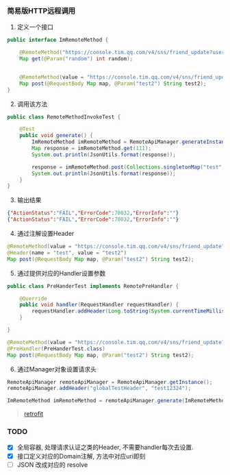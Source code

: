 ### 简易版HTTP远程调用


1. 定义一个接口
```java
public interface ImRemoteMethod {

    @RemoteMethod("https://console.tim.qq.com/v4/sns/friend_update?usersig=xxx&identifier=admin&sdkappid=88888888&random=99999999&contenttype=json")
    Map get(@Param("random") int random);


    @RemoteMethod(value = "https://console.tim.qq.com/v4/sns/friend_update?usersig=xxx&identifier=admin&sdkappid=88888888&random=99999999&contenttype=json", method = RequestMethod.POST)
    Map post(@RequestBody Map map, @Param("test2") String test2);
}
```

2. 调用该方法

```java
public class RemoteMethodInvokeTest {

    @Test
    public void generate() {
        ImRemoteMethod imRemoteMethod = RemoteApiManager.generateInstance(ImRemoteMethod.class);
        Map response = imRemoteMethod.get(111);
        System.out.println(JsonUtils.format(response));

        response = imRemoteMethod.post(Collections.singletonMap("test", "test2"), "hello");
        System.out.println(JsonUtils.format(response));
    }
}
```

3. 输出结果

```json
{"ActionStatus":"FAIL","ErrorCode":70032,"ErrorInfo":""}
{"ActionStatus":"FAIL","ErrorCode":70032,"ErrorInfo":""}
```

4. 通过注解设置Header

```java
@RemoteMethod(value = "https://console.tim.qq.com/v4/sns/friend_update?usersig=xxx&identifier=admin&sdkappid=88888888&random=99999999&contenttype=json", method = RequestMethod.POST)
@Header(name = "test", value = "test2")
Map post(@RequestBody Map map, @Param("test2") String test2);
```

5. 通过提供对应的Handler设置参数


```java
public class PreHanderTest implements RemotePreHandler {

    @Override
    public void handler(RequestHandler requestHandler) {
        requestHandler.addHeader(Long.toString(System.currentTimeMillis()), "testHeader");
    }

}
```

```java
@RemoteMethod(value = "https://console.tim.qq.com/v4/sns/friend_update?usersig=xxx&identifier=admin&sdkappid=88888888&random=99999999&contenttype=json", method = RequestMethod.POST)
@PreHandler(PreHanderTest.class)
Map post(@RequestBody Map map, @Param("test2") String test2);
```

6. 通过Manager对象设置请求头

```java
RemoteApiManager remoteApiManager = RemoteApiManager.getInstance();
remoteApiManager.addHeader("globalTestHeader", "test12324");

ImRemoteMethod imRemoteMethod = remoteApiManager.generate(ImRemoteMethod.class);
```

> [retrofit](https://square.github.io/retrofit/)


### TODO

- [x] 全局容器, 处理请求认证之类的Header, 不需要handler每次去设置.
- [x] 接口定义对应的Domain注解, 方法中对应uri即刻
- [ ] JSON 改成对应的 resolve